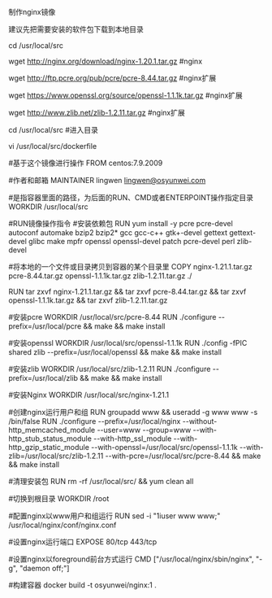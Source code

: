 制作nginx镜像

建议先把需要安装的软件包下载到本地目录

cd /usr/local/src

wget http://nginx.org/download/nginx-1.20.1.tar.gz   #nginx

wget http://ftp.pcre.org/pub/pcre/pcre-8.44.tar.gz   #nginx扩展

wget https://www.openssl.org/source/openssl-1.1.1k.tar.gz  #nginx扩展

wget http://www.zlib.net/zlib-1.2.11.tar.gz  #nginx扩展

cd /usr/local/src  #进入目录

vi   /usr/local/src/dockerfile

#基于这个镜像进行操作
FROM centos:7.9.2009

#作者和邮箱
MAINTAINER lingwen lingwen@osyunwei.com

#是指容器里面的路径，为后面的RUN、CMD或者ENTERPOINT操作指定目录
WORKDIR  /usr/local/src

#RUN镜像操作指令
#安装依赖包
RUN yum install -y pcre pcre-devel autoconf automake  bzip2 bzip2*  gcc gcc-c++ gtk+-devel  gettext gettext-devel glibc  make mpfr  openssl openssl-devel patch pcre-devel perl   zlib-devel

#将本地的一个文件或目录拷贝到容器的某个目录里
COPY nginx-1.21.1.tar.gz  pcre-8.44.tar.gz  openssl-1.1.1k.tar.gz  zlib-1.2.11.tar.gz   ./

RUN tar zxvf nginx-1.21.1.tar.gz  && tar zxvf  pcre-8.44.tar.gz  && tar zxvf openssl-1.1.1k.tar.gz  && tar zxvf zlib-1.2.11.tar.gz

#安装pcre 
WORKDIR  /usr/local/src/pcre-8.44
RUN  ./configure --prefix=/usr/local/pcre && make  && make install

#安装openssl
WORKDIR /usr/local/src/openssl-1.1.1k
RUN  ./config -fPIC shared zlib --prefix=/usr/local/openssl && make && make install

#安装zlib
WORKDIR /usr/local/src/zlib-1.2.11
RUN ./configure --prefix=/usr/local/zlib && make && make install

#安装Nginx
WORKDIR /usr/local/src/nginx-1.21.1

#创建nginx运行用户和组
RUN groupadd www &&  useradd -g www www -s /bin/false
RUN ./configure --prefix=/usr/local/nginx --without-http_memcached_module --user=www --group=www --with-http_stub_status_module --with-http_ssl_module --with-http_gzip_static_module --with-openssl=/usr/local/src/openssl-1.1.1k --with-zlib=/usr/local/src/zlib-1.2.11 --with-pcre=/usr/local/src/pcre-8.44  && make && make install

#清理安装包
RUN rm -rf /usr/local/src/ && yum clean all

#切换到根目录
WORKDIR /root

#配置nginx以www用户和组运行
RUN  sed -i "1iuser www www;" /usr/local/nginx/conf/nginx.conf

#设置nginx运行端口
EXPOSE 80/tcp   443/tcp

#设置nginx以foreground前台方式运行
CMD ["/usr/local/nginx/sbin/nginx", "-g", "daemon off;"]

#构建容器
docker  build  -t  osyunwei/nginx:1 .
